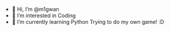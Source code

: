 - 👋 Hi, I’m @m1gwan
- 👀 I’m interested in Coding
- 🌱 I’m currently learning Python
Trying to do my own game! :D

<!---
m1gwan/m1gwan is a ✨ special ✨ repository because its `README.md` (this file) appears on your GitHub profile.
You can click the Preview link to take a look at your changes.
--->
